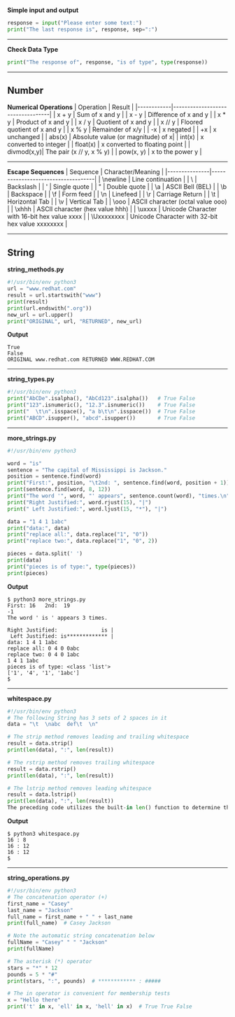 **Simple input and output**
```python
response = input("Please enter some text:")
print("The last response is", response, sep=":")
```
* * *
**Check Data Type**
```python
print("The response of", response, "is of type", type(response))
```
* * *
## Number
**Numerical Operations**
| Operation  | Result                           |
|------------|----------------------------------|
| x + y      | Sum of x and y                   |
| x - y      | Difference of x and y            |
| x * y      | Product of x and y               |
| x / y      | Quotient of x and y              |
| x // y     | Floored quotient of x and y      |
| x % y      | Remainder of x/y                 |
| -x         | x negated                         |
| +x         | x unchanged                       |
| abs(x)     | Absolute value (or magnitude) of x|
| int(x)     | x converted to integer            |
| float(x)   | x converted to floating point     |
| divmod(x,y)| The pair (x // y, x % y)          |
| pow(x, y)  | x to the power y                  |
* * *
**Escape Sequences**
| Sequence      | Character/Meaning                  |
|---------------|------------------------------------|
| \newline     | Line continuation                   |
| \\           | Backslash                           |
| \'           | Single quote                        |
| \"           | Double quote                        |
| \a           | ASCII Bell (BEL)                    |
| \b           | Backspace                           |
| \f           | Form feed                           |
| \n           | Linefeed                            |
| \r           | Carriage Return                     |
| \t           | Horizontal Tab                      |
| \v           | Vertical Tab                        |
| \ooo         | ASCII character (octal value ooo)  |
| \xhhh        | ASCII character (hex value hhh)    |
| \uxxxx       | Unicode Character with 16-bit hex value xxxx  |
| \Uxxxxxxxx   | Unicode Character with 32-bit hex value xxxxxxxx  |
* * *
## String
**string_methods.py**
```python
#!/usr/bin/env python3
url = "www.redhat.com"
result = url.startswith("www")
print(result)
print(url.endswith(".org"))
new_url = url.upper()
print("ORIGINAL", url, "RETURNED", new_url)
```

**Output**
```
True
False
ORIGINAL www.redhat.com RETURNED WWW.REDHAT.COM
```
* * *
**string_types.py**
```python
#!/usr/bin/env python3
print("AbCDe".isalpha(), "AbCd123".isalpha())   # True False
print("123".isnumeric(), "12.3".isnumeric())    # True False
print("  \t\n".isspace(), "a b\t\n".isspace())  # True False
print("ABCD".isupper(), "abcd".isupper())       # True False
```
* * *
**more_strings.py**
```python
#!/usr/bin/env python3

word = "is"
sentence = "The capital of Mississippi is Jackson."
position = sentence.find(word)
print("First:", position, "\t2nd: ", sentence.find(word, position + 1))
print(sentence.find(word, 8, 12))
print("The word '", word, "' appears", sentence.count(word), "times.\n")
print("Right Justified:", word.rjust(15), "|")
print(" Left Justified:", word.ljust(15, "*"), "|")

data = "1 4 1 1abc"
print("data:", data)
print("replace all:", data.replace("1", "0"))
print("replace two:", data.replace("1", "0", 2))

pieces = data.split(' ')
print(data)
print("pieces is of type:", type(pieces))
print(pieces)
```

**Output**
```
$ python3 more_strings.py
First: 16 	2nd:  19
-1
The word ' is ' appears 3 times.

Right Justified:              is |
 Left Justified: is************* |
data: 1 4 1 1abc
replace all: 0 4 0 0abc
replace two: 0 4 0 1abc
1 4 1 1abc
pieces is of type: <class 'list'>
['1', '4', '1', '1abc']
$
```
* * *
**whitespace.py**
```python
#!/usr/bin/env python3
# The following String has 3 sets of 2 spaces in it
data = "\t  \nabc  def\t  \n"

# The strip method removes leading and trailing whitespace
result = data.strip()
print(len(data), ":", len(result))

# The rstrip method removes trailing whitespace
result = data.rstrip()
print(len(data), ":", len(result))

# The lstrip method removes leading whitespace
result = data.lstrip()
print(len(data), ":", len(result))
The preceding code utilizes the built-in len() function to determine the length of each string and produces the following output:
```

**Output**
```
$ python3 whitespace.py
16 : 8
16 : 12
16 : 12
$
```
* * *
**string_operations.py**
```python
#!/usr/bin/env python3
# The concatenation operator (+)
first_name = "Casey"
last_name = "Jackson"
full_name = first_name + " " + last_name
print(full_name)  # Casey Jackson

# Note the automatic string concatenation below
fullName = "Casey" " " "Jackson"
print(fullName)

# The asterisk (*) operator
stars = "*" * 12
pounds = 5 * "#"
print(stars, ":", pounds)  # ************ : #####

# The in operator is convenient for membership tests
x = "Hello there"
print('t' in x, 'ell' in x, 'hell' in x)  # True True False
```
